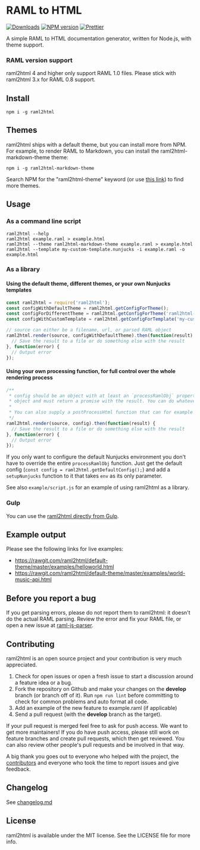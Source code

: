 # RAML to HTML

[![Downloads](https://img.shields.io/npm/dm/raml2html.svg)](https://www.npmjs.com/package/raml2html)
[![NPM version](http://img.shields.io/npm/v/raml2html.svg)](https://www.npmjs.org/package/raml2html)
[![Prettier](https://img.shields.io/badge/code%20style-prettier-blue.svg?style=flat)](https://github.com/prettier/prettier)

A simple RAML to HTML documentation generator, written for Node.js, with theme support.

### RAML version support
raml2html 4 and higher only support RAML 1.0 files. Please stick with raml2html 3.x for RAML 0.8 support.


## Install
```
npm i -g raml2html
```


## Themes
raml2html ships with a default theme, but you can install more from NPM. For example, to render
RAML to Markdown, you can install the raml2html-markdown-theme theme:

```
npm i -g raml2html-markdown-theme
```

Search NPM for the "raml2html-theme" keyword (or use [this link](https://www.npmjs.com/browse/keyword/raml2html-theme))
to find more themes.

## Usage

### As a command line script
```
raml2html --help
raml2html example.raml > example.html
raml2html --theme raml2html-markdown-theme example.raml > example.html
raml2html --template my-custom-template.nunjucks -i example.raml -o example.html
```

### As a library

#### Using the default theme, different themes, or your own Nunjucks templates
```javascript
const raml2html = require('raml2html');
const configWithDefaultTheme = raml2html.getConfigForTheme();
const configForDifferentTheme = raml2html.getConfigForTheme('raml2html-markdown-theme');
const configWithCustomTemplate = raml2html.getConfigForTemplate('my-custom-template.nunjucks', __dirname);

// source can either be a filename, url, or parsed RAML object
raml2html.render(source, configWithDefaultTheme).then(function(result) {
  // Save the result to a file or do something else with the result
}, function(error) {
  // Output error
});
```

#### Using your own processing function, for full control over the whole rendering process
```javascript
/**
 * config should be an object with at least an `processRamlObj` property which is a function that receives the raw RAML
 * object and must return a promise with the result. You can do whatever you want in this function.
 *
 * You can also supply a postProcessHtml function that can for example minify the generated HTML.
 */
raml2html.render(source, config).then(function(result) {
  // Save the result to a file or do something else with the result
}, function(error) {
  // Output error
});
```

If you only want to configure the default Nunjucks environment you don't have to override the entire `processRamlObj`
function. Just get the default config (`const config = raml2html.getDefaultConfig();`) and add a `setupNunjucks` function
to it that takes `env` as its only parameter.

See also `example/script.js` for an example of using raml2html as a library.

### Gulp
You can use the [raml2html directly from Gulp](https://gist.github.com/iki/784ddd5ab33c1e1b726b).


## Example output
Please see the following links for live examples:
- https://rawgit.com/raml2html/default-theme/master/examples/helloworld.html
- https://rawgit.com/raml2html/default-theme/master/examples/world-music-api.html


## Before you report a bug
If you get parsing errors, please do not report them to raml2html: it doesn't do the actual RAML parsing.
Review the error and fix your RAML file, or open a new issue at [raml-js-parser](https://github.com/raml-org/raml-js-parser-2).


## Contributing
raml2html is an open source project and your contribution is very much appreciated.

1. Check for open issues or open a fresh issue to start a discussion around a feature idea or a bug.
2. Fork the repository on Github and make your changes on the **develop** branch (or branch off of it).
   Run `npm run lint` before committing to check for common problems and auto format all code.
3. Add an example of the new feature to example.raml (if applicable)
4. Send a pull request (with the **develop** branch as the target).

If your pull request is merged feel free to ask for push access. We want to get more maintainers! If you do
have push access, please still work on feature branches and create pull requests, which then get reviewed.
You can also review other people's pull requests and be involved in that way.

A big thank you goes out to everyone who helped with the project, the [contributors](https://github.com/raml2html/raml2html/graphs/contributors)
and everyone who took the time to report issues and give feedback.


## Changelog
See [changelog.md](https://github.com/raml2html/raml2html/blob/master/changelog.md)


## License
raml2html is available under the MIT license. See the LICENSE file for more info.

